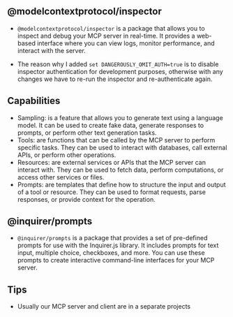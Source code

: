 ## @modelcontextprotocol/inspector

- `@modelcontextprotocol/inspector` is a package that allows you to inspect and debug your MCP server in real-time. It provides a web-based interface where you can view logs, monitor performance, and interact with the server.

- The reason why I added `set DANGEROUSLY_OMIT_AUTH=true` is to disable inspector authentication for development purposes, otherwise with any changes we have to re-run the inspector and re-authenticate again.

## Capabilities

- Sampling: is a feature that allows you to generate text using a language model. It can be used to create fake data, generate responses to prompts, or perform other text generation tasks.
- Tools: are functions that can be called by the MCP server to perform specific tasks. They can be used to interact with databases, call external APIs, or perform other operations.
- Resources: are external services or APIs that the MCP server can interact with. They can be used to fetch data, perform computations, or access other services or files.
- Prompts: are templates that define how to structure the input and output of a tool or resource. They can be used to format requests, parse responses, or provide context for the operation.

## @inquirer/prompts

- `@inquirer/prompts` is a package that provides a set of pre-defined prompts for use with the Inquirer.js library. It includes prompts for text input, multiple choice, checkboxes, and more. You can use these prompts to create interactive command-line interfaces for your MCP server.

## Tips

- Usually our MCP server and client are in a separate projects
